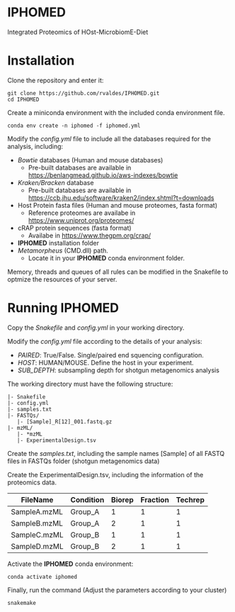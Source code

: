 # IPHOMED
Integrated Proteomics of HOst-MicrobiomE-Diet

# Installation
Clone the repository and enter it:
```text
git clone https://github.com/rvaldes/IPHOMED.git
cd IPHOMED
```

Create a miniconda environment with the included conda environment file.

```text
conda env create -n iphomed -f iphomed.yml
```

Modify the *config.yml* file to include all the databases required for the analysis, including:
* *Bowtie* databases (Human and mouse databases)
  * Pre-built databases are available in https://benlangmead.github.io/aws-indexes/bowtie
* *Kraken/Bracken* database
  * Pre-built databases are available in https://ccb.jhu.edu/software/kraken2/index.shtml?t=downloads
* Host Protein fasta files (Human and mouse proteomes, fasta format)
  * Reference proteomes are availabe in https://www.uniprot.org/proteomes/
* cRAP protein sequences (fasta format)
  * Availabe in https://www.thegpm.org/crap/
* **IPHOMED** installation folder
* *Metamorpheus* (CMD.dll) path.
  * Locate it in your **IPHOMED** conda environment folder. 

Memory, threads and queues of all rules can be modified in the Snakefile to optmize the resources of your server.

# Running IPHOMED

Copy the *Snakefile* and *config.yml* in your working directory.

Modify the *config.yml* file according to the details of your analysis:

* *PAIRED*: True/False. Single/paired end squencing configuration.
* *HOST*: HUMAN/MOUSE. Define the host in your experiment.
* *SUB_DEPTH*: subsampling depth for shotgun metagenomics analysis

The working directory must have the following structure:
```text
|- Snakefile
|- config.yml
|- samples.txt
|- FASTQs/
   |- [Sample]_R[12]_001.fastq.gz
|- mzML/
   |- *mzML
   |- ExperimentalDesign.tsv
```

Create the *samples.txt*, including the sample names [Sample] of all FASTQ files in FASTQs folder (shotgun metagenomics data)

Create the ExperimentalDesign.tsv, including the information of the proteomics data.

| FileName    | Condition | Biorep | Fraction | Techrep
| ----------- | ----------- | ----------- | ----------- | ----------- |
| SampleA.mzML | Group_A | 1 | 1 | 1
| SampleB.mzML | Group_A | 2 | 1 | 1
| SampleC.mzML | Group_B | 1 | 1 | 1
| SampleD.mzML | Group_B | 2 | 1 | 1

Activate the **IPHOMED** conda environment:

```text
conda activate iphomed
```

Finally, run the command (Adjust the parameters according to your cluster)
```text
snakemake
```